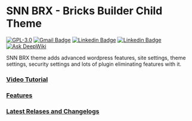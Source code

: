 # SNN BRX - Bricks Builder Child Theme

[![GPL-3.0](https://img.shields.io/github/license/ESKYoung/shields-io-visitor-counter?logo=GNU&logoColor=FFFFFF)](https://github.com/sinanisler/snn-brx-child-theme/blob/main/license.txt)
[![Gmail Badge](https://img.shields.io/badge/-Download_Latest_Release-29903b?style=flat&logo=Download&logoColor=white)](https://sinanisler.com/snn-brx-download)
[![Linkedin Badge](https://img.shields.io/badge/-sinanisler-0072b1?style=flat&logo=Linkedin&logoColor=white)](https://www.linkedin.com/in/sinanisler/ "Connect on LinkedIn")
[![Linkedin Badge](https://img.shields.io/badge/-SinanWP-c00b0b?style=flat&logo=Youtube&logoColor=white)](https://www.youtube.com/@sinanwp "Subscribe to YT")
[![Ask DeepWiki](https://deepwiki.com/badge.svg)](https://deepwiki.com/sinanisler/snn-brx-child-theme)


SNN BRX theme adds advanced wordpress features, site settings, theme settings, security settings and lots of plugin eliminating features with it. 


### [Video Tutorial](https://www.youtube.com/watch?v=d7BfxelujfI) 

### [Features](https://sinanisler.com/snn-brx/) 

### [Latest Relases and Changelogs](https://github.com/sinanisler/snn-brx-child-theme/releases) 
